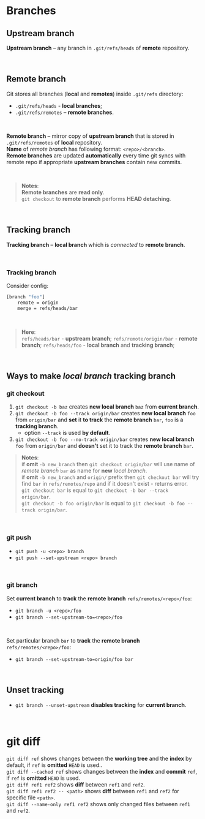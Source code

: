 # Branches
## Upstream branch
**Upstream branch** – any branch in `.git/refs/heads` of **remote** repository.<br>

<br>

## Remote branch
Git stores all branches (**local** and **remotes**) inside `.git/refs` directory:
- `.git/refs/heads` - **local branches**;
- `.git/refs/remotes` – **remote branches**.

<br>

**Remote branch** – mirror copy of **upstream branch** that is stored in `.git/refs/remotes` of **local** repository.<br>
**Name** of *remote branch* has following format: `<repo>/<branch>`.<br>
**Remote branches** are updated **automatically** every time git syncs with remote repo if appropriate **upstream branches** contain new commits.<br>

<br>

> **Notes**:<br>
> **Remote branches** are **read only**.<br>
> `git checkout` to **remote branch** performs **HEAD detaching**.

<br>

## Tracking branch
**Tracking branch** – **local branch** which is *connected* to **remote branch**.

<br>

### Tracking branch
Consider config:
```sh
[branch "foo"]
    remote = origin
    merge = refs/heads/bar
```

<br>

> **Here**:<br>
> `refs/heads/bar` - **upstream branch**;
> `refs/remote/origin/bar` - **remote branch**;
> `refs/heads/foo` - **local branch** and **tracking branch**;

<br>

## Ways to make *local branch* **tracking branch**
### git checkout
1. `git checkout -b baz` creates **new local branch** `baz` from **current branch**.
2. `git checkout -b foo --track origin/bar` creates **new local branch** `foo` from `origin/bar` and **set** it **to track** the **remote branch** `bar`, `foo` is a **tracking branch**.
    - option `--track` is used **by default**.
3. `git checkout -b foo --no-track origin/bar` creates **new local branch** `foo` from `origin/bar` and **doesn't** set it to track the **remote branch** `bar`.

> **Notes**:<br>
> if **omit** `-b new_branch` then `git checkout origin/bar` will use name of *remote branch* `bar` as name for **new** *local branch*.<br>
> if **omit** `-b new_branch` and `origin/` prefix then `git checkout bar` will try find `bar` in `refs/remotes/repo` and if it doesn't exist - returns error.<br>
> `git checkout bar` is equal to `git checkout -b bar --track origin/bar`.<br>
> `git checkout -b foo origin/bar` is equal to  `git checkout -b foo --track origin/bar`.<br>

<br>

### git push
- `git push -u <repo> branch`
- `git push --set-upstream <repo> branch`

<br>

### git branch
Set **current branch** to **track** the **remote branch** `refs/remotes/<repo>/foo`:
- `git branch -u <repo>/foo`
- `git branch --set-upstream-to=<repo>/foo`

<br>

Set particular branch `bar` to **track** the **remote branch** `refs/remotes/<repo>/foo`:
- `git branch --set-upstream-to=origin/foo bar`

<br>

## Unset tracking
- `git branch --unset-upstream` **disables tracking** for **current branch**.

<br>

# git diff
`git diff ref` shows changes between the **working tree** and the **index** by default, if `ref` is **omitted** `HEAD` is used..<br>
`git diff --cached ref` shows changes between the **index** and **commit** `ref`, if `ref` is **omitted** `HEAD` is used.<br>
`git diff ref1 ref2` shows **diff** between `ref1` and `ref2`.<br>
`git diff ref1 ref2 -- <path>` shows **diff** between `ref1` and `ref2` for specific file `<path>`.<br>
`git diff --name-only ref1 ref2` shows only changed files between `ref1` and `ref2`.
